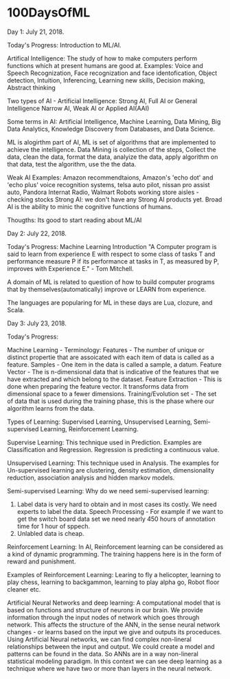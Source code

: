 # 100DaysOfML

Day 1: July 21, 2018.

Today's Progress: Introduction to ML/AI. 

Artifical Intelligence: The study of how to make computers perform functions which at present humans are good at. 
Examples: Voice and Speech Recognization, Face recognization and face identofication, Object detection, Intuition, Inferencing, Learning new skills, Decision making, Abstract thinking 

Two types of AI - Artificial Intelligence:
  Strong AI, Full AI or General Intelligence
  Narrow AI, Weak AI or Applied AI(AAI)

Some terms in AI: 
  Artificial Intelligence, Machine Learning, Data Mining, Big Data Analytics, Knowledge Discovery from Databases, and Data Science.
 
  ML is alogirthm part of AI, ML is set of algorithms that are implemented to achieve the intelligence. 
  Data Mining is collection of the steps, Collect the data, clean the data, format the data, analyize the data, apply algorithm on that data, test the algorithm, use the the data. 
  
Weak AI Examples: Amazon recommendtaions, Amazon's 'echo dot' and 'echo plus' voice recognition systems, telsa auto pilot, nissan pro assist auto, Pandora Internat Radio, Walmart Robots working store aisles - checking stocks
Strong AI: we don't have any Strong AI products yet. Broad AI is the ability to minic the cognitive functions of humans. 

Thougths: Its good to start reading about ML/AI


Day 2: July 22, 2018.

Today's Progress: Machine Learning Introduction
"A Computer program is said to learn from experience E with respect to some class of tasks T and performance measure P if its performance at tasks in T, as measured by P, improves with Experience E." - Tom Mitchell. 

A domain of ML is related to question of how to build computer programs that by themselves(automatically) improve or LEARN from experience. 

The languages are popularing for ML in these days are Lua, clozure, and Scala. 

Day 3: July 23, 2018.

Today's Progress: 

Machine Learning - Terminology:
Features - The number of unique or distinct propertie that are assoicated with each item of data is called as a feature.
Samples - One item in the data is called a sample, a datum.
Feature Vector - The is n-dimensional data that is indicative of the features that we have extracted and which belong to the dataset.
Feature Extraction - This is done when preparing the feature vector. It transforms data from dimensional space to a fewer dimensions.
Training/Evolution set - The set of data that is used during the training phase, this is the phase where our algorithm learns from the data. 

Types of Learning:
Supervised Learning, Unsupervised Learning, Semi-supervised Learning, Reinforcement Learning.

Supervise Learning: This technique used in Prediction. Examples are Classification and Regression.
Regression is predicting a continuous value.

Unsupervised Learning: This technique used in Analysis. The examples for Un-supervised learning are clustering, density estimation, dimensionality reduction, association analysis and hidden markov models. 

Semi-supervised Learning: 
Why do we need semi-supervised learning:
  1. Label data is very hard to obtain and in most cases its costly. We need experts to label the data.
      Speech Processing - For example if we want to get the switch board data set we need nearly 450 hours of annotation time for 1 hour of sppech.
  2. Unlabled data is cheap. 
  
Reinforcement Learning: In AI, Reinforcement learning can be considered as a kind of dynamic programming. The training happens here is in the form of reward and punishment. 

Examples of Reinforcement Learning: Learing to fly a helicopter, learning to play chess, learning to backgammon, learning to play alpha go, Robot floor cleaner etc.

Artificial Neural Networks and deep learning:
A computational model that is based on functions and structure of neurons in our brain. We provide information through the input nodes of network which goes through network. This affects the structure of the ANN, in the sense neural network changes - or learns based on the input we give and outputs its proceduces.
Using Artificial Neural networks, we can find complex non-lineral relationships between the input and output. We could create a model and patterns can be found in the data. So ANNs are in a way non-lineral statistical modeling paradigm.
In this context we can see deep learning as a technique where we have two or more than layers in the neural network. 





